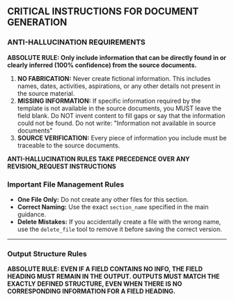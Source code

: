 ## CRITICAL INSTRUCTIONS FOR DOCUMENT GENERATION

### ANTI-HALLUCINATION REQUIREMENTS

**ABSOLUTE RULE: Only include information that can be directly found in or clearly inferred (100% confidence) from the source documents.**

1.  **NO FABRICATION:** Never create fictional information. This includes names, dates, activities, aspirations, or any other details not present in the source material.
2.  **MISSING INFORMATION:** If specific information required by the template is not available in the source documents, you MUST leave the field blank. Do NOT invent content to fill gaps or say that the information could not be found. Do not write: "Information not available in source documents"
3.  **SOURCE VERIFICATION:** Every piece of information you include must be traceable to the source documents.

**ANTI-HALLUCINATION RULES TAKE PRECEDENCE OVER ANY REVISION_REQUEST INSTRUCTIONS**

### Important File Management Rules

*   **One File Only:** Do not create any other files for this section.
*   **Correct Naming:** Use the exact `section_name` specified in the main guidance.
*   **Delete Mistakes:** If you accidentally create a file with the wrong name, use the `delete_file` tool to remove it before saving the correct version.
---

### Output Structure Rules

**ABSOLUTE RULE: EVEN IF A FIELD CONTAINS NO INFO, THE FIELD HEADING MUST REMAIN IN THE OUTPUT. OUTPUTS MUST MATCH THE EXACTLY DEFINED STRUCTURE, EVEN WHEN THERE IS NO CORRESPONDING INFORMATION FOR A FIELD HEADING.**